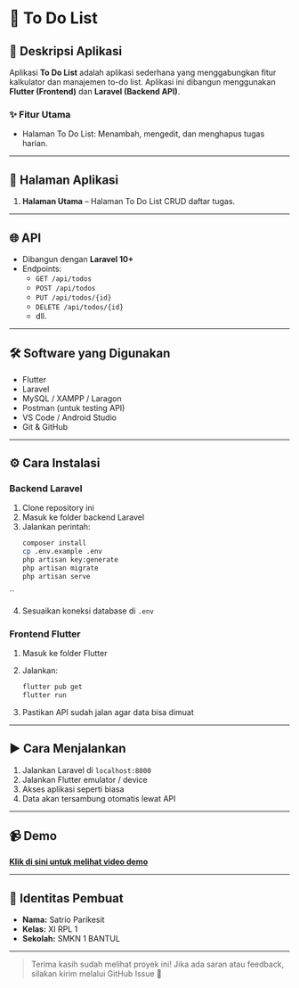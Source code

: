 
# 📱 To Do List

## 📌 Deskripsi Aplikasi

Aplikasi **To Do List** adalah aplikasi sederhana yang menggabungkan fitur kalkulator dan manajemen to-do list. Aplikasi ini dibangun menggunakan **Flutter (Frontend)** dan **Laravel (Backend API)**.

### ✨ Fitur Utama
- Halaman To Do List: Menambah, mengedit, dan menghapus tugas harian.

---

## 🧭 Halaman Aplikasi
1. **Halaman Utama** – Halaman To Do List CRUD daftar tugas.
---

## 🌐 API

- Dibangun dengan **Laravel 10+**
- Endpoints:
  - `GET /api/todos`
  - `POST /api/todos`
  - `PUT /api/todos/{id}`
  - `DELETE /api/todos/{id}`
  - dll.


---

## 🛠️ Software yang Digunakan

- Flutter 
- Laravel
- MySQL / XAMPP / Laragon
- Postman (untuk testing API)
- VS Code / Android Studio
- Git & GitHub

---

## ⚙️ Cara Instalasi

### Backend Laravel
1. Clone repository ini
2. Masuk ke folder backend Laravel
3. Jalankan perintah:
   ```bash
   composer install
   cp .env.example .env
   php artisan key:generate
   php artisan migrate
   php artisan serve
``

4. Sesuaikan koneksi database di `.env`

### Frontend Flutter

1. Masuk ke folder Flutter
2. Jalankan:

   ```bash
   flutter pub get
   flutter run
   ```
3. Pastikan API sudah jalan agar data bisa dimuat

---

## ▶️ Cara Menjalankan

1. Jalankan Laravel di `localhost:8000`
2. Jalankan Flutter emulator / device
3. Akses aplikasi seperti biasa
4. Data akan tersambung otomatis lewat API

---

## 📹 Demo

[**Klik di sini untuk melihat video demo**](https://link-ke-video-demo.com)


---

## 👤 Identitas Pembuat

* **Nama:** Satrio Parikesit
* **Kelas:** XI RPL 1
* **Sekolah:** SMKN 1 BANTUL


---

> Terima kasih sudah melihat proyek ini! Jika ada saran atau feedback, silakan kirim melalui GitHub Issue 🙌

```
